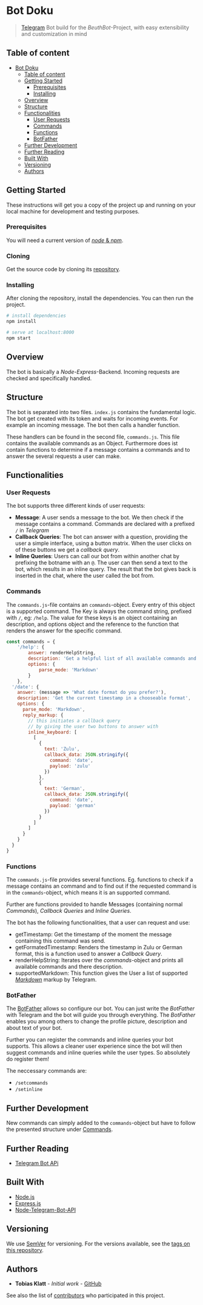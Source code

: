 # Bot Doku

> [Telegram](https://telegram.org/) Bot build for the _BeuthBot_-Project, with easy extensibility and customization in mind

## Table of content

- [Bot Doku](#bot-doku)
	- [Table of content](#table-of-content)
	- [Getting Started](#getting-started)
		- [Prerequisites](#prerequisites)
		- [Installing](#installing)
	- [Overview](#overview)
	- [Structure](#structure)
	- [Functionalities](#functionalities)
		- [User Requests](#user-requests)
		- [Commands](#commands)
		- [Functions](#functions)
		- [BotFather](#botfather)
	- [Further Development](#further-development)
	- [Further Reading](#further-reading)
	- [Built With](#built-with)
	- [Versioning](#versioning)
	- [Authors](#authors)

## Getting Started

These instructions will get you a copy of the project up and running on your local machine for development and testing purposes.

### Prerequisites

You will need a current version of [_node_ & _npm_](https://nodejs.org/en/).

### Cloning

Get the source code by cloning its [repository](https://github.com/T0biWan/heftigwolf-bot).

### Installing

After cloning the repository, install the dependencies. You can then run the project.

```bash
# install dependencies
npm install

# serve at localhost:8000
npm start
```

## Overview

The bot is basically a _Node_-_Express_-Backend. Incoming requests are checked and specifically handled.

## Structure

The bot is separated into two files. `index.js` contains the fundamental logic. The bot get created with its token and waits for incoming events. For example an incoming message. The bot then calls a handler function.

These handlers can be found in the second file, `commands.js`. This file contains the available commands as an Object. Furthermore does ist contain functions to determine if a message contains a commands and to answer the several requests a user can make.

## Functionalities

### User Requests

The bot supports three different kinds of user requests:

- **Message**: A user sends a message to the bot. We then check if the message contains a command. Commands are declared with a prefixed `/` in _Telegram_
- **Callback Queries**: The bot can answer with a question, providing the user a simple interface, using a button matrix. When the user clicks on of these buttons we get a _callback query_.
- **Inline Queries**: Users can call our bot from within another chat by prefixing the botname with an `@`. The user can then send a text to the bot, which results in an inline query. The result that the bot gives back is inserted in the chat, where the user called the bot from.

### Commands

The `commands.js`-file contains an `commands`-object. Every entry of this object is a supported command. The Key is always the command string, prefixed with `/`, eg: `/help`. The value for these keys is an object containing an description, and options object and the reference to the function that renders the answer for the specific command.

```js
const commands = {
	'/help': {
		answer: renderHelpString,
		description: 'Get a helpful list of all available commands and functionalities',
		options: {
			parse_mode: 'Markdown'
		}
	},
  '/date': {
    answer: (message => 'What date format do you prefer?'),
    description: 'Get the current timestamp in a chooseable format',
    options: {
      parse_mode: 'Markdown',
      reply_markup: {
        // this initiates a callback query
        // by giving the user two buttons to answer with
        inline_keyboard: [
          [
            {
              text: 'Zulu',
              callback_data: JSON.stringify({
                command: 'date',
                payload: 'zulu'
              })
            },
            {
              text: 'German',
              callback_data: JSON.stringify({
                command: 'date',
                payload: 'german'
              })
            }
          ]
        ]
      }
    }
  }
}
```

### Functions

The `commands.js`-file provides several functions. Eg. functions to check if a message contains an command and to find out if the requested command is in the `commands`-object, which means it is an supported command.

Further are functions provided to handle Messages (containing normal _Commands_), _Callback Queries_ and _Inline Queries_.

The bot has the following functionalities, that a user can request and use:

- getTimestamp: Get the timestamp of the moment the message containing this command was send.
- getFormatedTimestamp: Renders the timestamp in Zulu or German format, this is a function used to answer a _Callback Query_.
- renderHelpString: Iterates over the _commands_-object and prints all available commands and there description.
- supportedMarkdown: This function gives the User a list of supported [_Markdown_](https://markdown.de/) markup by Telegram.

### BotFather

The [BotFather](https://core.telegram.org/bots) allows so configure our bot. You can just write the _BotFather_ with Telegram and the bot will guide you through everything. The _BotFather_ enables you among others to change the profile picture, description and about text of your bot.

Further you can register the commands and inline queries your bot supports. This allows a cleaner user experience since the bot will then suggest commands and inline queries while the user types. So absolutely do register them!

The neccessary commands are:

- `/setcommands`
- `/setinline`

## Further Development

New commands can simply added to the `commands`-object but have to follow the presented structure under [Commands](#commands).

## Further Reading

- [Telegram Bot APi](https://core.telegram.org/bots/api)

## Built With

- [Node.js](https://nodejs.org/en/)
- [Express.js](https://expressjs.com/)
- [Node-Telegram-Bot-API](https://github.com/yagop/node-telegram-bot-api)

## Versioning

We use [SemVer](http://semver.org/) for versioning. For the versions available, see the [tags on this repository](https://github.com/T0biWan/heftigwolf-bot/tags).

## Authors

- **Tobias Klatt** - _Initial work_ - [GitHub](https://github.com/T0biWan/)

See also the list of [contributors](https://github.com/T0biWan/heftigwolf-bot/graphs/contributors) who participated in this project.
